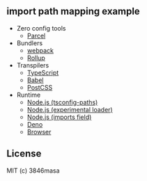## import path mapping example

- Zero config tools
  - [Parcel](./parcel)
- Bundlers
  - [webpack](./webpack)
  - [Rollup](./rollup)
- Transpilers
  - [TypeScript](./tsc)
  - [Babel](./babel)
  - [PostCSS](./postcss)
- Runtime
  - [Node.js (tsconfig-paths)](./node-tsconfig-paths)
  - [Node.js (experimental loader)](./node-experimental-loader)
  - [Node.js (imports field)](./node-subpath-imports)
  - [Deno](./deno)
  - [Browser](./browser-import-maps)

## License

MIT (c) 3846masa
